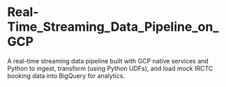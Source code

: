 # Real-Time_Streaming_Data_Pipeline_on_GCP
A real-time streaming data pipeline built with GCP native services and Python to ingest, transform (using Python UDFs), and load mock IRCTC booking data into BigQuery for analytics.
